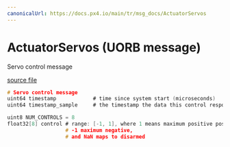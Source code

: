 ```yaml
---
canonicalUrl: https://docs.px4.io/main/tr/msg_docs/ActuatorServos
---
```


# ActuatorServos (UORB message)

Servo control message

[source file](https://github.com/PX4/PX4-Autopilot/blob/release/1.14/msg/ActuatorServos.msg)

```c
# Servo control message
uint64 timestamp            # time since system start (microseconds)
uint64 timestamp_sample     # the timestamp the data this control response is based on was sampled

uint8 NUM_CONTROLS = 8
float32[8] control # range: [-1, 1], where 1 means maximum positive position,
                   # -1 maximum negative,
                   # and NaN maps to disarmed

```
